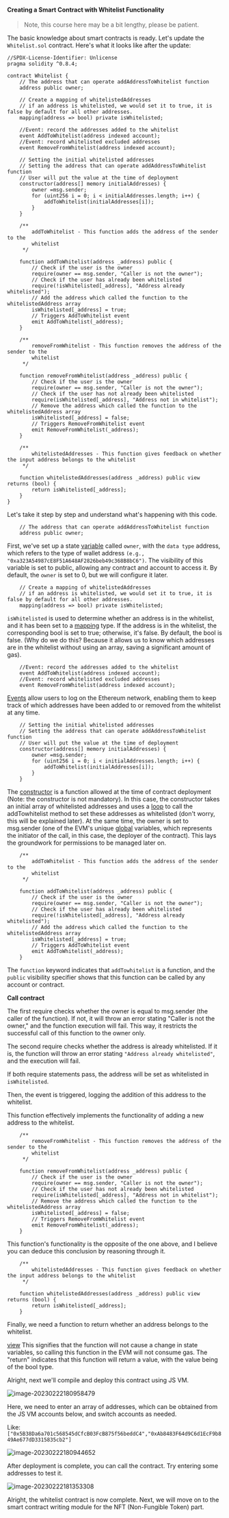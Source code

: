 #### Creating a Smart Contract with Whitelist Functionality

> Note, this course here may be a bit lengthy, please be patient.

The basic knowledge about smart contracts is ready. Let's update the `Whitelist.sol` contract. Here's what it looks like after the update:

```solidity
//SPDX-License-Identifier: Unlicense
pragma solidity ^0.8.4;

contract Whitelist {
    // The address that can operate addAddressToWhitelist function
    address public owner;
    
    // Create a mapping of whitelistedAddresses
    // if an address is whitelisted, we would set it to true, it is false by default for all other addresses.
    mapping(address => bool) private isWhitelisted;

    //Event: record the addresses added to the whitelist
    event AddToWhitelist(address indexed account);
    //Event: record whitelisted excluded addresses
    event RemoveFromWhitelist(address indexed account);

    // Setting the initial whitelisted addresses
    // Setting the address that can operate addAddressToWhitelist function
    // User will put the value at the time of deployment
    constructor(address[] memory initialAddresses) {
        owner =msg.sender;
        for (uint256 i = 0; i < initialAddresses.length; i++) {
            addToWhitelist(initialAddresses[i]);
        }
    }

    /**
        addToWhitelist - This function adds the address of the sender to the
        whitelist
     */

    function addToWhitelist(address _address) public {
        // Check if the user is the owner
        require(owner == msg.sender, "Caller is not the owner");
        // Check if the user has already been whitelisted
        require(!isWhitelisted[_address], "Address already whitelisted");
        // Add the address which called the function to the whitelistedAddress array
        isWhitelisted[_address] = true;
        // Triggers AddToWhitelist event
        emit AddToWhitelist(_address);
    }

    /**
        removeFromWhitelist - This function removes the address of the sender to the
        whitelist
     */

    function removeFromWhitelist(address _address) public {
        // Check if the user is the owner
        require(owner == msg.sender, "Caller is not the owner");
        // Check if the user has not already been whitelisted    
        require(isWhitelisted[_address], "Address not in whitelist");
        // Remove the address which called the function to the whitelistedAddress array
        isWhitelisted[_address] = false;
        // Triggers RemoveFromWhitelist event
        emit RemoveFromWhitelist(_address);
    }

    /**
        whitelistedAddresses - This function gives feedback on whether the input address belongs to the whitelist
     */

    function whitelistedAddresses(address _address) public view returns (bool) {
        return isWhitelisted[_address];
    }
}
```

Let's take it step by step and understand what's happening with this code.

```solidity
    // The address that can operate addAddressToWhitelist function
    address public owner;
```
First, we've set up a state [variable](https://solidity-by-example.org/variables/) called `owner`, with the `data type` address, which refers to the type of wallet address `(e.g., "0xa323A54987cE8F51A648AF2826beb49c368B8bC6")`. The visibility of this variable is set to public, allowing any contract and account to access it. By default, the `owner` is set to 0, but we will configure it later.

```solidity
    // Create a mapping of whitelistedAddresses
    // if an address is whitelisted, we would set it to true, it is false by default for all other addresses.
    mapping(address => bool) private isWhitelisted;
```

`isWhitelisted` is used to determine whether an address is in the whitelist, and it has been set to a [mapping](https://solidity-by-example.org/app/iterable-mapping/) type. If the address is in the whitelist, the corresponding bool is set to true; otherwise, it's false. By default, the bool is false. (Why do we do this? Because it allows us to know which addresses are in the whitelist without using an array, saving a significant amount of gas).

```solidity
    //Event: record the addresses added to the whitelist
    event AddToWhitelist(address indexed account);
    //Event: record whitelisted excluded addresses
    event RemoveFromWhitelist(address indexed account);
```


[Events](https://solidity-by-example.org/events/) allow users to log on the Ethereum network, enabling them to keep track of which addresses have been added to or removed from the whitelist at any time.

```solidity
    // Setting the initial whitelisted addresses
    // Setting the address that can operate addAddressToWhitelist function
    // User will put the value at the time of deployment
    constructor(address[] memory initialAddresses) {
        owner =msg.sender;
        for (uint256 i = 0; i < initialAddresses.length; i++) {
            addToWhitelist(initialAddresses[i]);
        }
    }
```

The [constructor](https://solidity-by-example.org/constructor/) is a function allowed at the time of contract deployment (Note: the constructor is not mandatory). In this case, the constructor takes an initial array of whitelisted addresses and uses a [loop](https://solidity-by-example.org/loop/) to call the addTowhitelist method to set these addresses as whitelisted (don't worry, this will be explained later). At the same time, the owner is set to msg.sender (one of the EVM's unique [global](https://solidity-by-example.org/variables/) variables, which represents the initiator of the call, in this case, the deployer of the contract). This lays the groundwork for permissions to be managed later on.

```solidity
    /**
        addToWhitelist - This function adds the address of the sender to the
        whitelist
     */

    function addToWhitelist(address _address) public {
        // Check if the user is the owner
        require(owner == msg.sender, "Caller is not the owner");
        // Check if the user has already been whitelisted
        require(!isWhitelisted[_address], "Address already whitelisted");
        // Add the address which called the function to the whitelistedAddress array
        isWhitelisted[_address] = true;
        // Triggers AddToWhitelist event
        emit AddToWhitelist(_address);
    }
```

The `function` keyword indicates that `addTowhitelist` is a function, and the `public` visibility specifier shows that this function can be called by any account or contract.

**Call contract**

The first require checks whether the owner is equal to msg.sender (the caller of the function). If not, it will throw an error stating "Caller is not the owner," and the function execution will fail. This way, it restricts the successful call of this function to the owner only.

The second require checks whether the address is already whitelisted. If it is, the function will throw an error stating `"Address already whitelisted"`, and the execution will fail.

If both require statements pass, the address will be set as whitelisted in `isWhitelisted`.

Then, the event is triggered, logging the addition of this address to the whitelist.

This function effectively implements the functionality of adding a new address to the whitelist.

```solidity
    /**
        removeFromWhitelist - This function removes the address of the sender to the
        whitelist
     */

    function removeFromWhitelist(address _address) public {
        // Check if the user is the owner
        require(owner == msg.sender, "Caller is not the owner");
        // Check if the user has not already been whitelisted    
        require(isWhitelisted[_address], "Address not in whitelist");
        // Remove the address which called the function to the whitelistedAddress array
        isWhitelisted[_address] = false;
        // Triggers RemoveFromWhitelist event
        emit RemoveFromWhitelist(_address);
    }
```

This function's functionality is the opposite of the one above, and I believe you can deduce this conclusion by reasoning through it.

```solidity
    /**
        whitelistedAddresses - This function gives feedback on whether the input address belongs to the whitelist
     */

    function whitelistedAddresses(address _address) public view returns (bool) {
        return isWhitelisted[_address];
    }

```

Finally, we need a function to return whether an address belongs to the whitelist.

[view](https://solidity-by-example.org/view-and-pure-functions/) This signifies that the function will not cause a change in state variables, so calling this function in the EVM will not consume gas. The "return" indicates that this function will return a value, with the value being of the bool type.

Alright, next we'll compile and deploy this contract using JS VM.

![image-20230222180958479](/public/images/Polygon-Whitelist-NFT_[ChainIDE]/section-0/0_1_1.pngimage-20230222180958479.png)

Here, we need to enter an array of addresses, which can be obtained from the JS VM accounts below, and switch accounts as needed.

Like: `["0x5B38Da6a701c568545dCfcB03FcB875f56beddC4","0xAb8483F64d9C6d1EcF9b849Ae677dD3315835cb2"]`

![image-20230222180944652](/public/images/Polygon-Whitelist-NFT_[ChainIDE]/section-0/0_1_1.pngimage-20230222180944652.png)

After deployment is complete, you can call the contract. Try entering some addresses to test it.

![image-20230222181353308](/public/images/Polygon-Whitelist-NFT_[ChainIDE]/section-0/0_1_1.pngimage-20230222181353308.png)

Alright, the whitelist contract is now complete. Next, we will move on to the smart contract writing module for the NFT (Non-Fungible Token) part.